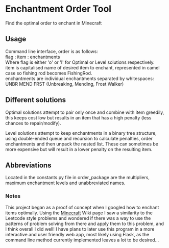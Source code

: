 # Enchantment Order Tool
Find the optimal order to enchant in Minecraft


## Usage
Command line interface, order is as follows:\
flag : item : enchantments\
Where flag is either 'o' or 'l' for Optimal or Level solutions respectively.\
item is capitalised name of desired item to enchant, represented in camel case so 
fishing rod becomes FishingRod.\
enchantments are individual enchantments separated by whitespaces: UNBR MEND FRST (Unbreaking, Mending, Frost Walker)

## Different solutions
Optimal solutions attempt to pair only once and combine with item greedily, this keeps cost low but results in an item
that has a high penalty (less chances to repair/modify).

Level solutions attempt to keep enchantments in a binary tree structure, using double-ended queue and recursion to calculate penalties, order enchantments and then unpack the nested list. These can sometimes be more expensive but will result in a lower penalty on the resulting item.

## Abbreviations
Located in the constants.py file in order_package are the multipliers, maximum enchantment levels and unabbreviated names.

### Notes
This project began as a proof of concept when I googled how to enchant items optimally. Using the [Minecraft](https://minecraft.wiki/w/Anvil_mechanics) Wiki page I saw a similarity to the Leetcode style problems and wondered if there was a way to use the patterns of problem solving from there and apply them to this problem, and I think overall I did well! 
I have plans to later use this program in a more interactive and user friendly web app, most likely using Flask, as the command line method currently implemented leaves a lot to be desired...
